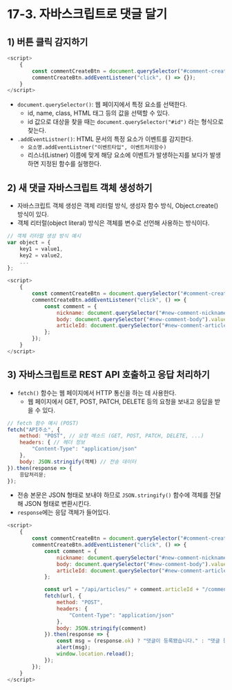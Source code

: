 # 17-3. 자바스크립트로 댓글 달기
## 1) 버튼 클릭 감지하기
```javascript
<script>
    {
        const commentCreateBtn = document.querySelector("#comment-create-btn");
        commentCreateBtn.addEventListener("click", () => {});
    }
</script>
```
- `document.querySelector()`: 웹 페이지에서 특정 요소를 선택한다.
	- id, name, class, HTML 태그 등의 값을 선택할 수 있다.
	- id 값으로 대상을 찾을 때는 `document.querySelector("#id")` 라는 형식으로 찾는다.
- `.addEventListner()`: HTML 문서의 특정 요소가 이벤트를 감지한다.
	- `요소명.addEventListner("이벤트타입", 이벤트처리함수)`
	- 리스너(Listner) 이름에 맞게 해당 요소에 이벤트가 발생하는지를 보다가 발생하면 지정된 함수를 실행한다.

## 2) 새 댓글 자바스크립트 객체 생성하기
- 자바스크립트 객체 생성은 객체 리터럴 방식, 생성자 함수 방식, Object.create() 방식이 있다.
- 객체 리터럴(object literal) 방식은 객체를 변수로 선언해 사용하는 방식이다.
```javascript
// 객체 리터럴 생성 방식 예시
var object = {
	key1 = value1,
	key2 = value2,
	...
};
```

```javascript
<script>
    {
        const commentCreateBtn = document.querySelector("#comment-create-btn");
        commentCreateBtn.addEventListener("click", () => {
            const comment = {
                nickname: document.querySelector("#new-comment-nickname").value,
                body: document.querySelector("#new-comment-body").value,
                articleId: document.querySelector("#new-comment-article-id").value
            };
        });
    }
</script>
```

## 3) 자바스크립트로 REST API 호출하고 응답 처리하기
- `fetch()` 함수는 웹 페이지에서 HTTP 통신을 하는 데 사용한다.
	- 웹 페이지에서 GET, POST, PATCH, DELETE 등의 요청을 보내고 응답을 받을 수 있다.
```javascript
// fetch 함수 예시 (POST)
fetch("API주소", {
	method: "POST", // 요청 메소드 (GET, POST, PATCH, DELETE, ...)
	headers: { // 헤더 정보
		"Content-Type": "application/json"
	},
	body: JSON.stringify(객체) // 전송 데이터
}).then(response => {
	응답처리문;
});
```
- 전송 본문은 JSON 형태로 보내야 하므로 `JSON.stringify()` 함수에 객체를 전달해 JSON 형태로 변환시킨다.
- `response`에는 응답 객체가 들어있다.

```javascript
<script>
    {
        const commentCreateBtn = document.querySelector("#comment-create-btn");
        commentCreateBtn.addEventListener("click", () => {
            const comment = {
                nickname: document.querySelector("#new-comment-nickname").value,
                body: document.querySelector("#new-comment-body").value,
                articleId: document.querySelector("#new-comment-article-id").value
            };

            const url = "/api/articles/" + comment.articleId + "/comments";
            fetch(url, {
                method: "POST",
                headers: {
                    "Content-Type": "application/json"
                },
                body: JSON.stringify(comment)
            }).then(response => {
                const msg = (response.ok) ? "댓글이 등록됐습니다." : "댓글 등록 실패";
                alert(msg);
                window.location.reload();
            });
        });
    }
</script>
```